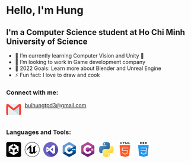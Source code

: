 # Hello, I'm Hung


## I'm a Computer Science student at Ho Chi Minh University of Science
- 🌱 I’m currently learning Computer Vision and Unity 🤣
- 👯 I’m looking to work in Game development company
- 🥅 2022 Goals: Learn more about Blender and Unreal Engine
- ⚡ Fun fact: I love to draw and cook

### Connect with me:

<img align="left" alt="website" src = "./img/gmail.png" width="40" style="padding-right:10px;"/> buihungtpd3@gmail.com

<br/>

### Languages and Tools:
<img align="left" alt="website" src = "./img/unity.png" width="40" style="padding-right:10px;"/>
<img align="left" alt="website" src = "./img/unreal.png" width="40" style="padding-right:10px;"/>
<img align="left" alt="website" src = "./img/visual-studio.png" width="40" style="padding-right:10px;"/>
<img align="left" alt="website" src = "./img/c-.png" width="40" style="padding-right:10px;"/>
<img align="left" alt="website" src = "./img/c-sharp.png" width="40" style="padding-right:10px;"/>
<img align="left" alt="website" src = "./img/python.png" width="40" style="padding-right:10px;"/>
<img align="left" alt="website" src = "./img/html-5.png" width="40" style="padding-right:10px;"/>
<img align="left" alt="website" src = "./img/css.png" width="40" style="padding-right:10px;"/>
